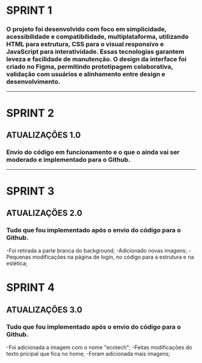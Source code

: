 # SPRINT 1

### O projeto foi desenvolvido com foco em simplicidade, acessibilidade e compatibilidade, multiplataforma, utilizando HTML para estrutura, CSS para o visual responsivo e JavaScript para interatividade. Essas tecnologias garantem leveza e facilidade de manutenção. O design da interface foi criado no Figma, permitindo prototipagem colaborativa, validação com usuários e alinhamento entre design e desenvolvimento.
---
# SPRINT 2

## ATUALIZAÇÕES 1.0

### Envio do código em funcionamento e o que o ainda vai ser moderado e implementado para o Github.
---
# SPRINT 3

## ATUALIZAÇÕES 2.0

### Tudo que fou implementado após o envio do código para o Github.
-Foi retirada a parte branca do background;
-Adicionado novas imagens;
-Pequenas modificações na página de login, no código para a estrutura e na estética;

# SPRINT 4

## ATUALIZAÇÕES 3.0

### Tudo que fou implementado após o envio do código para o Github.
-Foi adicionada a imagem com o nome "ecotech";
-Feitas modificações do texto pricipal que fica no home;
-Foram adicionada mais imagens;

